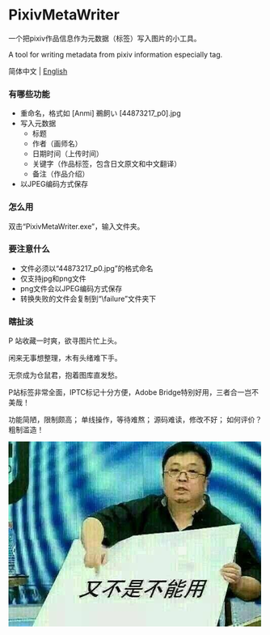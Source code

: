 # PixivMetaWriter

一个把pixiv作品信息作为元数据（标签）写入图片的小工具。

A tool for writing metadata from pixiv information especially tag.

简体中文 | [English](README.en.md)

### 有哪些功能

- 重命名，格式如 [Anmi] 鵜飼い [44873217_p0].jpg
- 写入元数据
  - 标题 
  - 作者（画师名）
  - 日期时间（上传时间）
  - 关键字（作品标签，包含日文原文和中文翻译）
  - 备注（作品介绍）
- 以JPEG编码方式保存

### 怎么用

双击“PixivMetaWriter.exe”，输入文件夹。

### 要注意什么

- 文件必须以“44873217_p0.jpg”的格式命名
- 仅支持jpg和png文件
- png文件会以JPEG编码方式保存
- 转换失败的文件会复制到“\failure”文件夹下

### 瞎扯淡

P 站收藏一时爽，欲寻图片忙上头。

闲来无事想整理，木有头绪难下手。

无奈成为仓鼠君，抱着图库直发愁。

P站标签非常全面，IPTC标记十分方便，Adobe Bridge特别好用，三者合一岂不美哉！

功能简陋，限制颇高；
单线操作，等待难熬；
源码难读，修改不好；
如何评价？粗制滥造！

<img src="assets/又不是不能用.jpg" alt="又不是不能用" align="left" />